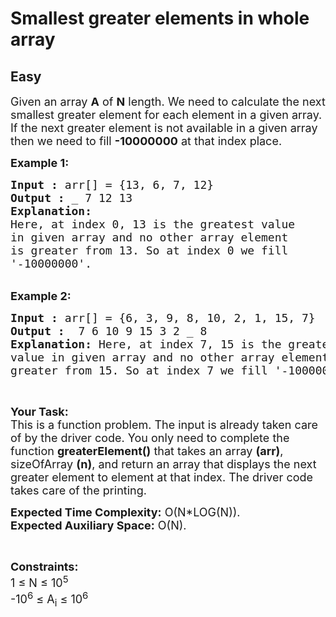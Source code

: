 # Smallest greater elements in whole array
## Easy
<div class="problems_problem_content__Xm_eO"><p><span style="font-size:18px">Given an array <strong>A</strong> of <strong>N</strong> length. We need to calculate the next smallest greater element for each element in a given array. If the next greater element is not available in a given array then we need to fill <strong>-10000000</strong> at that index place.</span></p>

<p><span style="font-size:18px"><strong>Example 1:</strong></span></p>

<pre><span style="font-size:18px"><strong>Input :</strong> arr[] = {13, 6, 7, 12}
<strong>Output :</strong> _ 7 12 13 
<strong>Explanation:</strong>
Here, at index 0, 13 is the greatest value 
in given array and no other array element 
is greater from 13. So at index 0 we fill 
'-10000000'.
</span></pre>

<p><br>
<span style="font-size:18px"><strong>Example 2:</strong></span></p>

<pre><span style="font-size:18px"><strong>Input :</strong> arr[] = {6, 3, 9, 8, 10, 2, 1, 15, 7} <strong>
Output :</strong>  7 6 10 9 15 3 2 _ 8
<strong>Explanation:</strong> Here, at index 7, 15 is the greatest
value in given array and no other array element is
greater from 15. So at index 7 we fill '-10000000'.</span>
</pre>

<p>&nbsp;</p>

<p><span style="font-size:18px"><strong>Your Task:</strong><br>
This is a function problem. The input is already taken care of by the driver code. You only need to complete the function <strong>greaterElement()</strong> that takes an array <strong>(arr)</strong>, sizeOfArray <strong>(n)</strong>, and return an&nbsp;array that displays the next greater element to element at that index.&nbsp;The driver code takes care of the printing.</span></p>

<p><span style="font-size:18px"><strong>Expected Time Complexity:</strong>&nbsp;O(N*LOG(N)).<br>
<strong>Expected Auxiliary Space:</strong>&nbsp;O(N).</span></p>

<p>&nbsp;</p>

<p><span style="font-size:18px"><strong>Constraints:</strong><br>
1 ≤ N ≤ 10<sup>5</sup><br>
-10<sup>6</sup> ≤ A<sub>i</sub> ≤ 10<sup>6</sup></span></p>

<p>&nbsp;</p>
</div>
